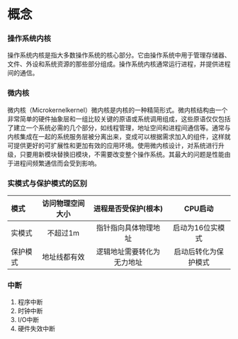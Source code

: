 # 概念

### 操作系统内核
操作系统内核是指大多数操作系统的核心部分。它由操作系统中用于管理存储器、文件、外设和系统资源的那些部分组成。操作系统内核通常运行进程，并提供进程间的通信。
### 微内核
微内核（Microkernelkernel）微内核是内核的一种精简形式。微内核结构由一个非常简单的硬件抽象层和一组比较关键的原语或系统调用组成，这些原语仅仅包括了建立一个系统必需的几个部分，如线程管理，地址空间和进程间通信等。通常与内核集成在一起的系统服务层被分离出来，变成可以根据需求加入的组件，这样就可提供更好的可扩展性和更加有效的应用环境。使用微内核设计，对系统进行升级，只要用新模块替换旧模块，不需要改变整个操作系统。其最大的问题是性能由于进程间频繁通信而会受到影响。
### 实模式与保护模式的区别
|模式|访问物理空间大小|进程是否受保护(根本)|CPU启动|
|:--|:------------:|:---------------:|:----:|
|实模式|不超过1m|指针指向具体物理地址|启动为16位实模式|
|保护模式|地址线都有效|逻辑地址需要转化为无力地址|启动后转化为保护模式|
### 中断
1. 程序中断
2. 时钟中断
3. I/O中断
4. 硬件失效中断